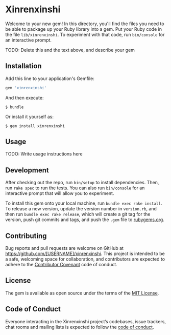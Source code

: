 # Xinrenxinshi

Welcome to your new gem! In this directory, you'll find the files you need to be able to package up your Ruby library into a gem. Put your Ruby code in the file `lib/xinrenxinshi`. To experiment with that code, run `bin/console` for an interactive prompt.

TODO: Delete this and the text above, and describe your gem

## Installation

Add this line to your application's Gemfile:

```ruby
gem 'xinrenxinshi'
```

And then execute:

    $ bundle

Or install it yourself as:

    $ gem install xinrenxinshi

## Usage

TODO: Write usage instructions here

## Development

After checking out the repo, run `bin/setup` to install dependencies. Then, run `rake spec` to run the tests. You can also run `bin/console` for an interactive prompt that will allow you to experiment.

To install this gem onto your local machine, run `bundle exec rake install`. To release a new version, update the version number in `version.rb`, and then run `bundle exec rake release`, which will create a git tag for the version, push git commits and tags, and push the `.gem` file to [rubygems.org](https://rubygems.org).

## Contributing

Bug reports and pull requests are welcome on GitHub at https://github.com/[USERNAME]/xinrenxinshi. This project is intended to be a safe, welcoming space for collaboration, and contributors are expected to adhere to the [Contributor Covenant](http://contributor-covenant.org) code of conduct.

## License

The gem is available as open source under the terms of the [MIT License](https://opensource.org/licenses/MIT).

## Code of Conduct

Everyone interacting in the Xinrenxinshi project’s codebases, issue trackers, chat rooms and mailing lists is expected to follow the [code of conduct](https://github.com/[USERNAME]/xinrenxinshi/blob/master/CODE_OF_CONDUCT.md).
